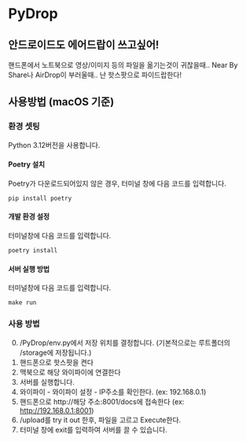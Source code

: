# PyDrop

## 안드로이드도 에어드랍이 쓰고싶어!

핸드폰에서 노트북으로 영상/이미지 등의 파일을 옮기는것이 귀찮을때.. Near By Share나 AirDrop이 부러울때..
난 핫스팟으로 파이드랍한다!

## 사용방법 (macOS 기준)

### 환경 셋팅

Python 3.12버전을 사용합니다.

#### Poetry 설치
Poetry가 다운로드되어있지 않은 경우, 터미널 창에 다음 코드를 입력합니다.
```
pip install poetry
```

#### 개발 환경 설정
터미널창에 다음 코드를 입력합니다.
```
poetry install
```

#### 서버 실행 방법
터미널창에 다음 코드를 입력합니다.
```
make run
```

### 사용 방법

0. /PyDrop/env.py에서 저장 위치를 결정합니다. (기본적으로는 루트폴더의 /storage에 저장됩니다.)
1. 핸드폰으로 핫스팟을 켠다
2. 맥북으로 해당 와이파이에 연결한다
3. 서버를 실행합니다.
4. 와이파이 - 와이파이 설정 - IP주소를 확인한다. (ex: 192.168.0.1)
5. 핸드폰으로 http://해당 주소:8001/docs에 접속한다 (ex: http://192.168.0.1:8001)
6. /upload를 try it out 한후, 파일을 고르고 Execute한다.
7. 터미널 창에 exit를 입력하여 서버를 끌 수 있습니다.